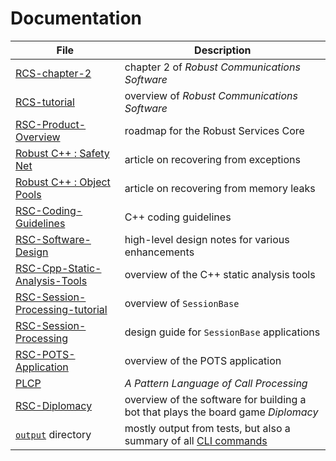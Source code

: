 # Documentation

File | Description
---- | -----------
[RCS-chapter-2](/docs/RCS-chapter-2.pdf) | chapter 2 of *Robust Communications Software*
[RCS-tutorial](/docs/RCS-tutorial.pdf) | overview of *Robust Communications Software*
[RSC-Product-Overview](/docs/RSC-Product-Overview.pdf) | roadmap for the Robust Services Core
[Robust C++ : Safety Net](https://www.codeproject.com/Articles/5165710/Robust-Cplusplus-Safety-Net) | article on recovering from exceptions
[Robust C++ : Object Pools](https://www.codeproject.com/Articles/5166096/Robust-Cplusplus-Object-Pools) | article on recovering from memory leaks
[RSC-Coding-Guidelines](/docs/RSC-Coding-Guidelines.md) | C++ coding guidelines
[RSC-Software-Design](/docs/RSC-Software-Design.pdf) | high-level design notes for various enhancements
[RSC-Cpp-Static-Analysis-Tools](/docs/RSC-Cpp-Static-Analysis-Tools.md) | overview of the C++ static analysis tools
[RSC-Session-Processing-tutorial](/docs/RSC-Session-Processing-tutorial.pdf) | overview of `SessionBase`
[RSC-Session-Processing](/docs/RSC-Session-Processing.pdf) | design guide for `SessionBase` applications
[RSC-POTS-Application](/docs/RSC-POTS-Application.md) | overview of the POTS application
[PLCP](/docs/PLCP.pdf) | *A Pattern Language of Call Processing*
[RSC-Diplomacy](/docs/RSC-Diplomacy.md) | overview of the software for building a bot that plays the board game *Diplomacy*
[`output`](/output) directory | mostly output from tests, but also a summary of all [CLI commands](/output/help.cli.txt)
